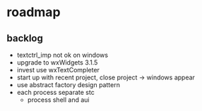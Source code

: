 # roadmap

## backlog
- textctrl_imp not ok on windows
- upgrade to wxWidgets 3.1.5
- invest use wxTextCompleter
- start up with recent project, close project
  -> windows appear
- use abstract factory design pattern
- each process separate stc
  - process shell and aui

